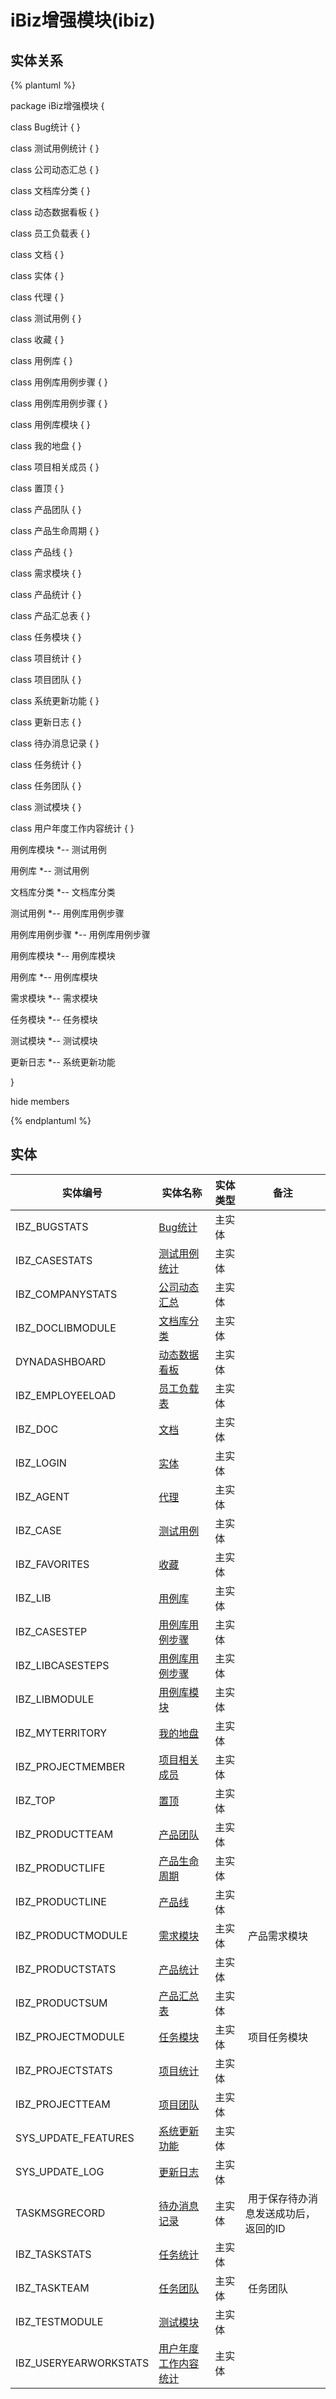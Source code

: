 # iBiz增强模块(ibiz)

  

## 实体关系
{% plantuml %}

package iBiz增强模块 {

class Bug统计 {
}

class 测试用例统计 {
}

class 公司动态汇总 {
}

class 文档库分类 {
}

class 动态数据看板 {
}

class 员工负载表 {
}

class 文档 {
}

class 实体 {
}

class 代理 {
}

class 测试用例 {
}

class 收藏 {
}

class 用例库 {
}

class 用例库用例步骤 {
}

class 用例库用例步骤 {
}

class 用例库模块 {
}

class 我的地盘 {
}

class 项目相关成员 {
}

class 置顶 {
}

class 产品团队 {
}

class 产品生命周期 {
}

class 产品线 {
}

class 需求模块 {
}

class 产品统计 {
}

class 产品汇总表 {
}

class 任务模块 {
}

class 项目统计 {
}

class 项目团队 {
}

class 系统更新功能 {
}

class 更新日志 {
}

class 待办消息记录 {
}

class 任务统计 {
}

class 任务团队 {
}

class 测试模块 {
}

class 用户年度工作内容统计 {
}


用例库模块 *-- 测试用例 


用例库 *-- 测试用例 


文档库分类 *-- 文档库分类 


测试用例 *-- 用例库用例步骤 


用例库用例步骤 *-- 用例库用例步骤 


用例库模块 *-- 用例库模块 


用例库 *-- 用例库模块 


需求模块 *-- 需求模块 


任务模块 *-- 任务模块 


测试模块 *-- 测试模块 


更新日志 *-- 系统更新功能 



}

hide members

{% endplantuml %}


## 实体

| 实体编号    |    实体名称    |  实体类型     |  备注  |
| --------   |------------| -----   |  -------- | 
|IBZ_BUGSTATS|[Bug统计](ibiz/BugStats.md)|主实体|&nbsp;|
|IBZ_CASESTATS|[测试用例统计](ibiz/CaseStats.md)|主实体|&nbsp;|
|IBZ_COMPANYSTATS|[公司动态汇总](ibiz/CompanyStats.md)|主实体|&nbsp;|
|IBZ_DOCLIBMODULE|[文档库分类](ibiz/DocLibModule.md)|主实体|&nbsp;|
|DYNADASHBOARD|[动态数据看板](ibiz/DynaDashboard.md)|主实体|&nbsp;|
|IBZ_EMPLOYEELOAD|[员工负载表](ibiz/EmpLoyeeload.md)|主实体|&nbsp;|
|IBZ_DOC|[文档](ibiz/IBzDoc.md)|主实体|&nbsp;|
|IBZ_LOGIN|[实体](ibiz/IbiLogin.md)|主实体|&nbsp;|
|IBZ_AGENT|[代理](ibiz/IbzAgent.md)|主实体|&nbsp;|
|IBZ_CASE|[测试用例](ibiz/IbzCase.md)|主实体|&nbsp;|
|IBZ_FAVORITES|[收藏](ibiz/IbzFavorites.md)|主实体|&nbsp;|
|IBZ_LIB|[用例库](ibiz/IbzLib.md)|主实体|&nbsp;|
|IBZ_CASESTEP|[用例库用例步骤](ibiz/IbzLibCaseStep.md)|主实体|&nbsp;|
|IBZ_LIBCASESTEPS|[用例库用例步骤](ibiz/IbzLibCaseSteps.md)|主实体|&nbsp;|
|IBZ_LIBMODULE|[用例库模块](ibiz/IbzLibModule.md)|主实体|&nbsp;|
|IBZ_MYTERRITORY|[我的地盘](ibiz/IbzMyTerritory.md)|主实体|&nbsp;|
|IBZ_PROJECTMEMBER|[项目相关成员](ibiz/IbzProjectMember.md)|主实体|&nbsp;|
|IBZ_TOP|[置顶](ibiz/IbzTop.md)|主实体|&nbsp;|
|IBZ_PRODUCTTEAM|[产品团队](ibiz/PRODUCTTEAM.md)|主实体|&nbsp;|
|IBZ_PRODUCTLIFE|[产品生命周期](ibiz/ProductLife.md)|主实体|&nbsp;|
|IBZ_PRODUCTLINE|[产品线](ibiz/ProductLine.md)|主实体|&nbsp;|
|IBZ_PRODUCTMODULE|[需求模块](ibiz/ProductModule.md)|主实体|&nbsp;产品需求模块|
|IBZ_PRODUCTSTATS|[产品统计](ibiz/ProductStats.md)|主实体|&nbsp;|
|IBZ_PRODUCTSUM|[产品汇总表](ibiz/ProductSum.md)|主实体|&nbsp;|
|IBZ_PROJECTMODULE|[任务模块](ibiz/ProjectModule.md)|主实体|&nbsp;项目任务模块|
|IBZ_PROJECTSTATS|[项目统计](ibiz/ProjectStats.md)|主实体|&nbsp;|
|IBZ_PROJECTTEAM|[项目团队](ibiz/ProjectTeam.md)|主实体|&nbsp;|
|SYS_UPDATE_FEATURES|[系统更新功能](ibiz/SysUpdateFeatures.md)|主实体|&nbsp;|
|SYS_UPDATE_LOG|[更新日志](ibiz/SysUpdateLog.md)|主实体|&nbsp;|
|TASKMSGRECORD|[待办消息记录](ibiz/TaskMsgRecord.md)|主实体|&nbsp;用于保存待办消息发送成功后，返回的ID|
|IBZ_TASKSTATS|[任务统计](ibiz/TaskStats.md)|主实体|&nbsp;|
|IBZ_TASKTEAM|[任务团队](ibiz/TaskTeam.md)|主实体|&nbsp;任务团队|
|IBZ_TESTMODULE|[测试模块](ibiz/TestModule.md)|主实体|&nbsp;|
|IBZ_USERYEARWORKSTATS|[用户年度工作内容统计](ibiz/UserYearWorkStats.md)|主实体|&nbsp;|
